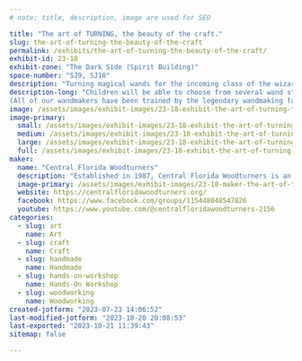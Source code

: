 ```yaml
---
# note: title, description, image are used for SEO

title: "The art of TURNING, the beauty of the craft."
slug: the-art-of-turning-the-beauty-of-the-craft
permalink: /exhibits/the-art-of-turning-the-beauty-of-the-craft/
exhibit-id: 23-18
exhibit-zone: "The Dark Side (Spirit Building)"
space-number: "SJ9, SJ10"
description: "Turning magical wands for the incoming class of the wizarding school!"
description-long: "Children will be able to choose from several wand styles and wood blanks and watch their personal wands turned while they wait! 
(All of our wandmakers have been trained by the legendary wandmaking family!)"
image: /assets/images/exhibit-images/23-18-exhibit-the-art-of-turning-the-beauty-of-the-craft-wands-2023-1-large.jpg
image-primary: 
  small: /assets/images/exhibit-images/23-18-exhibit-the-art-of-turning-the-beauty-of-the-craft-wands-2023-1-small.jpg
  medium: /assets/images/exhibit-images/23-18-exhibit-the-art-of-turning-the-beauty-of-the-craft-wands-2023-1-medium.jpg
  large: /assets/images/exhibit-images/23-18-exhibit-the-art-of-turning-the-beauty-of-the-craft-wands-2023-1-large.jpg
  full: /assets/images/exhibit-images/23-18-exhibit-the-art-of-turning-the-beauty-of-the-craft-wands-2023-1-full.jpg
maker: 
  name: "Central Florida Woodturners"
  description: "Established in 1987, Central Florida Woodturners is an organization created to provide local woodturners with woodturning demonstrations, information, and ongoing education while sharing in a social and interactive environment. Central Florida Woodturners meet monthly and host a variety of special events throughout the year, including making ornaments for a very special Christmas tree at the Orlando Museum of Art’s “Festival of Trees” each year. This year the club also made wig stands for patients going through chemo therapy. These stands are being DONATED to several central florida cancer centers."
  image-primary: /assets/images/exhibit-images/23-18-maker-the-art-of-turning-the-beauty-of-the-craft-cfwt-logo-medium.jpg
  website: https://centralfloridawoodturners.org/
  facebook: https://www.facebook.com/groups/115448048547826
  youtube: https://www.youtube.com/@centralfloridawoodturners-2156
categories: 
  - slug: art
    name: Art
  - slug: craft
    name: Craft
  - slug: handmade
    name: Handmade
  - slug: hands-on-workshop
    name: Hands-On Workshop
  - slug: woodworking
    name: Woodworking
created-jotform: "2023-07-23 14:06:52"
last-modified-jotform: "2023-10-20 20:08:53"
last-exported: "2023-10-21 11:39:43"
sitemap: false

---
```

